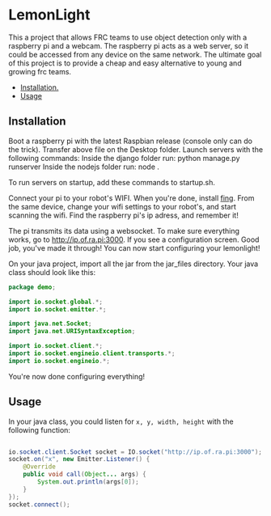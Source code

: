 # LemonLight
This a project that allows FRC teams to use object detection only with a raspberry pi and a webcam. The raspberry pi acts as a web server, so it could be accessed from any device on the same network. The ultimate goal of this project is to provide a cheap and easy alternative to young and growing frc teams.

* [ Installation. ](#install)
* [ Usage ](#usage)

<a name="install"></a>
## Installation
Boot a raspberry pi with the latest Raspbian release (console only can do the trick).
Transfer above file on the Desktop folder.
Launch servers with the following commands:
Inside the django folder run:
python manage.py runserver
Inside the nodejs folder run:
node .

To run servers on startup, add these commands to startup.sh.

Connect your pi to your robot's WIFI. When you're done, install [fing](https://www.fing.com/). From the same device, change your wifi settings to your robot's, and start scanning the wifi. Find the raspberry pi's ip adress, and remember it!

The pi transmits its data using a websocket.
To make sure everything works, go to http://ip.of.ra.pi:3000. If you see a configuration screen.
Good job, you've made it through!
You can now start configuring your lemonlight!

On your java project, import all the jar from the jar_files directory. Your java class should look like this:
```java
package demo;

import io.socket.global.*;
import io.socket.emitter.*;

import java.net.Socket;
import java.net.URISyntaxException;

import io.socket.client.*;
import io.socket.engineio.client.transports.*;
import io.socket.engineio.*;

```
You're now done configuring everything!


<a name="usage"></a>
## Usage
In your java class, you could listen for ```x, y, width, height```
with the following function:
```java

io.socket.client.Socket socket = IO.socket("http://ip.of.ra.pi:3000");
socket.on("x", new Emitter.Listener() {
	@Override
	public void call(Object... args) {		
		System.out.println(args[0]);
	}
});  
socket.connect();
```
